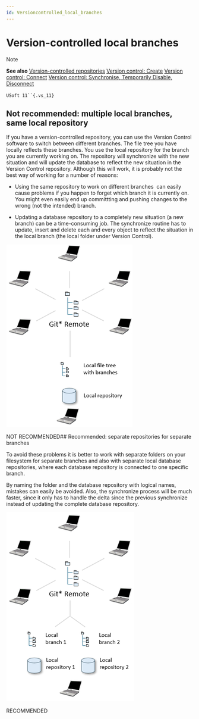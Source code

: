 ```yaml
---
id: Versioncontrolled_local_branches
---
```


# Version-controlled local branches

> [!NOTE]
> **See also**
> [Version-controlled repositories](/docs/Repositories/Version%20control/Versioncontrolled%20repositories.md)
> [Version control: Create](/docs/Repositories/Version%20control/Version%20control%20Create.md)
> [Version control: Connect](/docs/Repositories/Version%20control/Version%20control%20Connect.md)
> [Version control: Synchronise, Temporarily Disable, Disconnect](/docs/Repositories/Version%20control/Version%20control%20Synchronize%20Temporarily%20Disable%20Disconnect.md)

`USoft 11``{.vs_11}`

## Not recommended: multiple local branches, same local repository

If you have a version-controlled repository, you can use the Version Control software to switch between different branches. The file tree you have locally reflects these branches. You use the local repository for the branch you are currently working on. The repository will synchronize with the new situation and will update the database to reflect the new situation in the Version Control repository. Although this will work, it is probably not the best way of working for a number of reasons:

- Using the same repository to work on different branches  can easily cause problems if you happen to forget which branch it is currently on. You might even easily end up committting and pushing changes to the wrong (not the intended) branch.


- Updating a database repository to a completely new situation (a new branch) can be a time-consuming job. The synchronize routine has to update, insert and delete each and every object to reflect the situation in the local branch (the local folder under Version Control).



![](./assets/c5fdfda8-9ce7-4b37-ad0e-3fbb6542b2fb.png)

NOT RECOMMENDED## Recommended: separate repositories for separate branches

To avoid these problems it is better to work with separate folders on your filesystem for separate branches and also with separate local database repositories, where each database repository is connected to one specific branch.

By naming the folder and the database repository with logical names, mistakes can easily be avoided. Also, the synchronize process will be much faster, since it only has to handle the delta since the previous synchronize instead of updating the complete database repository.

![](./assets/a091e8d4-c161-4f59-bd59-3b4c5b7a9083.png)

RECOMMENDED 

 